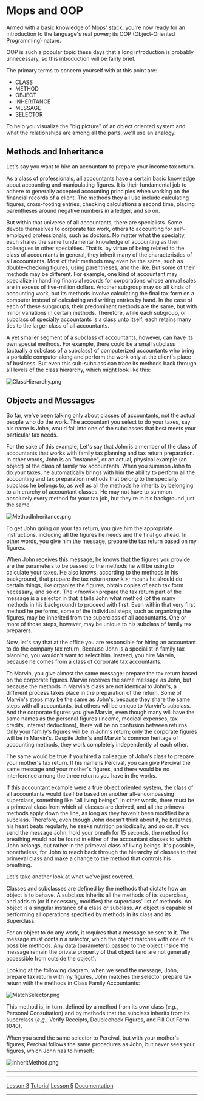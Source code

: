Mops and OOP
============

Armed with a basic knowledge of Mops' stack, you're now ready for an
introduction to the language's real power; its OOP (Object-Oriented
Programming) nature.

OOP is such a popular topic these days that a long introduction is
probably unnecessary, so this introduction will be fairly brief.

The primary terms to concern yourself with at this point are:

-   CLASS
-   METHOD
-   OBJECT
-   INHERITANCE
-   MESSAGE
-   SELECTOR

To help you visualize the "big picture" of an object oriented system
and what the relationships are among all the parts, we'll use an
analogy.

Methods and Inheritance
-----------------------

Let's say you want to hire an accountant to prepare your income tax
return.

As a class of professionals, all accountants have a certain basic
knowledge about accounting and manipulating figures. It is their
fundamental job to adhere to generally accepted accounting principles
when working on the financial records of a client. The methods they all
use include calculating figures, cross-footing entries, checking
calculations a second time, placing parentheses around negative numbers
in a ledger, and so on.

But within that universe of all accountants, there are specialists. Some
devote themselves to corporate tax work, others to accounting for
self-employed professionals, such as doctors. No matter what the
specialty, each shares the same fundamental knowledge of accounting as
their colleagues in other specialties. That is, by virtue of being
related to the class of accountants in general, they inherit many of the
characteristics of all accountants. Most of their methods may even be
the same, such as double-checking figures, using parentheses, and the
like. But some of their methods may be different. For example, one kind
of accountant may specialize in handling financial records for
corporations whose annual sales are in excess of five-million dollars.
Another subgroup may do all kinds of accounting work, but its methods
involve calculating the final tax form on a computer instead of
calculating and writing entries by hand. In the case of each of these
subgroups, their predominant methods are the same, but with minor
variations in certain methods. Therefore, while each subgroup, or
subclass of specialty accountants is a class unto itself, each retains
many ties to the larger class of all accountants.

A yet smaller segment of a subclass of accountants, however, can have
its own special methods. For example, there could be a small subclass
(actually a subclass of a subclass) of computerized accountants who
bring a portable computer along and perform the work only at the
client's place of business. But even this sub-subclass can trace its
methods back through all levels of the class hierarchy, which might look
like this:

![](ClassHierarchy.png "ClassHierarchy.png")

Objects and Messages
--------------------

So far, we've been talking only about classes of accountants, not the
actual people who do the work. The accountant you select to do your
taxes, say his name is John, would fall into one of the subclasses that
best meets your particular tax needs.

For the sake of this example, Let's say that John is a member of the
class of accountants that works with family tax planning and tax return
preparation. In other words, John is an "instance", or an actual,
physical example (an object) of the class of family tax accountants.
When you summon John to do your taxes, he automatically brings with him
the ability to perform all the accounting and tax preparation methods
that belong to the specialty subclass he belongs to, as well as all the
methods he inherits by belonging to a hierarchy of accountant classes.
He may not have to summon absolutely every method for your tax job, but
they're in his background just the same.

![](MethodInheritance.png "MethodInheritance.png")

To get John going on your tax return, you give him the appropriate
instructions, including all the figures he needs and the final go ahead.
In other words, you give him the message, prepare the tax return based
on my figures.

When John receives this message, he knows that the figures you provide
are the parameters to be passed to the methods he will be using to
calculate your taxes. He also knows, according to the methods in his
background, that prepare the tax return\<nowiki\>; means he should do
certain things, like organize the figures, obtain copies of each tax
form necessary, and so on. The \</nowiki\>prepare the tax return part of
the message is a selector in that it tells John what method (of the many
methods in his background) to proceed with first. Even within that very
first method he performs, some of the individual steps, such as
organizing the figures, may be inherited from the superclass of all
accountants. One or more of those steps, however, may be unique to his
subclass of family tax preparers.

Now, let's say that at the office you are responsible for hiring an
accountant to do the company tax return. Because John is a specialist in
family tax planning, you wouldn't want to select him. Instead, you hire
Marvin, because he comes from a class of corporate tax accountants.

To Marvin, you give almost the same message: prepare the tax return
based on the corporate figures. Marvin receives the same message as
John, but because the methods in Marvin's class are not identical to
John's, a different process takes place in the preparation of the
return. Some of Marvin's steps may be the same as John's, because they
share the same steps with all accountants, but others will be unique to
Marvin's subclass. And the corporate figures you give Marvin, even
though many will have the same names as the personal figures (income,
medical expenses, tax credits, interest deductions), there will be no
confusion between returns. Only your family's figures will be in
John's return; only the corporate figures will be in Marvin's. Despite
John's and Marvin's common heritage of accounting methods, they work
completely independently of each other.

The same would be true if you hired a colleague of John's class to
prepare your mother's tax return. If his name is Percival, you can give
Percival the same message and your mother's figures, and there would be
no interference among the three returns you have in the works.

If this accountant example were a true object oriented system, the class
of all accountants would itself be based on another all-encompassing
superclass, something like "all living beings". In other words, there
must be a primeval class from which all classes are derived, and all the
primeval methods apply down the line, as long as they haven't been
modified by a subclass. Therefore, even though John doesn't think about
it, he breathes, his heart beats regularly, he seeks nutrition
periodically, and so on. If you send the message John, hold your breath
for 15 seconds, the method for breathing would not be found in either of
the accountant classes to which John belongs, but rather in the primeval
class of living beings. It's possible, nonetheless, for John to reach
back through the hierarchy of classes to that primeval class and make a
change to the method that controls his breathing.

Let's take another look at what we've just covered.

Classes and subclasses are defined by the methods that dictate how an
object is to behave. A subclass inherits all the methods of its
superclass, and adds to (or if necessary, modifies) the superclass'
list of methods. An object is a singular instance of a class or
subclass. An object is capable of performing all operations specified by
methods in its class and its Superclass.

For an object to do any work, it requires that a message be sent to it.
The message must contain a selector, which the object matches with one
of its possible methods. Any data (parameters) passed to the object
inside the message remain the private property of that object (and are
not generally accessible from outside the object).

Looking at the following diagram, when we send the message, John,
prepare tax return with my figures, John matches the selector prepare
tax return with the methods in Class Family Accountants:

![](MatchSelector.png "MatchSelector.png")

This method is, in turn, defined by a method from its own class (*e.g.*,
Personal Consultation) and by methods that the subclass inherits from
its superclass (*e.g.*, Verify Receipts, Doublecheck Figures, and Fill
Out Form 1040).

When you send the same selector to Percival, but with your mother's
figures, Percival follows the same procedures as John, but never sees
your figures, which John has to himself:

![](InheritMethod.png "InheritMethod.png")

------------------------------------------------------------------------

  ------------------------------------------- --------------------------------- ---------------------------------
  [Lesson 3](Lesson_3)             [Tutorial](Tutorial)   [Lesson 5](Lesson_5)
  [Documentation](Documentation)                                     
  ------------------------------------------- --------------------------------- ---------------------------------



